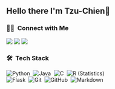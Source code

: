 ## Hello there I'm Tzu-Chien👋

<!--
**lenow520/lenow520** is a ✨ _special_ ✨ repository because its `README.md` (this file) appears on your GitHub profile.

Here are some ideas to get you started:

- 🔭 I’m currently working on ...
- 👯 I’m looking to collaborate on ...
- 📫 How to reach me: ...
- 😄 Pronouns: She/Her/Her
- ⚡ Fun fact: ...

### 👩‍💻 About Me
💡  I like to explore new technologies and develop software solutions and quick hacks.
🎓  I'm currently studying Master of Software Engineering at the Carnegie Mellon University.
🌱  I'm on track for learning more about Artificial Intelligence, Systems Design, and Cloud Architecture.
💬  Feel free to reach out to me for pro bono consulting and volunteering, or just for some interesting discussion.
📄  Please have a look at my Résumé for more details about me. I'm open to feedback and suggestions!

### 👀 &nbsp;Visitor Count
<img src="https://profile-counter.glitch.me/lenow520/count.svg" />
-->

### 🤝🏻 &nbsp;Connect with Me

<a href="mailto:zchien.huang@gmail.com"><img src="https://img.shields.io/badge/-mail-red?style=for-the-badge&logo=gmail&logoColor=white"/></a>
<a href="https://www.linkedin.com/in/tzu-chien-huang-6153ba203/"><img src="https://img.shields.io/badge/Linkedin-Tzu-blue?style=for-the-badge&logo=Linkedin&logoColor=white"/></a>
<a href="https://medium.com/@lenow520" target="_blank"><img src="https://img.shields.io/badge/medium-%2312100E.svg?&style=for-the-badge&logo=medium&logoColor=white" /></a>


### 🛠 &nbsp;Tech Stack

![Python](https://img.shields.io/badge/-Python-05122A?style=flat&logo=python)&nbsp;
![Java](https://img.shields.io/badge/-Java-05122A?style=flat&logo=Java&logoColor=FFA518)&nbsp;
![C](https://img.shields.io/badge/-C-05122A?style=flat&logo=C&logoColor=A8B9CC)&nbsp;
![R (Statistics)](https://img.shields.io/badge/-R-05122A?style=flat&logo=R&logoColor=276DC3)\
![Flask](https://img.shields.io/badge/-Flask-05122A?style=flat&logo=flask)&nbsp;
![Git](https://img.shields.io/badge/-Git-05122A?style=flat&logo=git)&nbsp;
![GitHub](https://img.shields.io/badge/-GitHub-05122A?style=flat&logo=github)&nbsp;
![Markdown](https://img.shields.io/badge/-Markdown-05122A?style=flat&logo=markdown)


